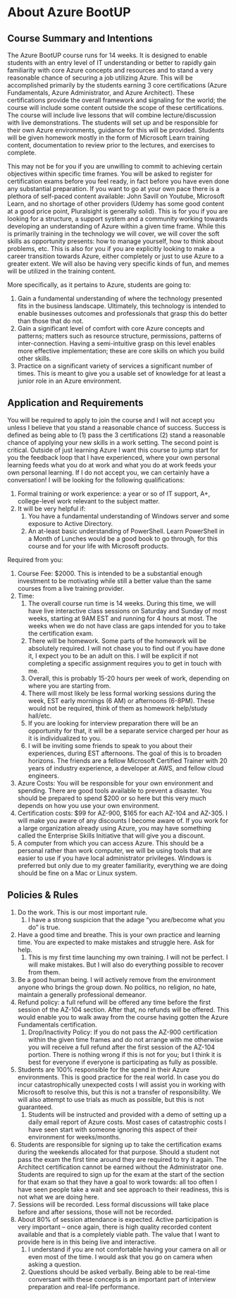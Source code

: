 # About Azure BootUP
## Course Summary and Intentions

The Azure BootUP course runs for 14 weeks. It is designed to enable students with an entry level of IT understanding or better to rapidly gain familiarity with core Azure concepts and resources and to stand a very reasonable chance of securing a job utilizing Azure. This will be accomplished primarily by the students earning 3 core certifications (Azure Fundamentals, Azure Administrator, and Azure Architect). These certifications provide the overall framework and signaling for the world; the course will include some content outside the scope of these certifications. The course will include live lessons that will combine lecture/discussion with live demonstrations. The students will set up and be responsible for their own Azure environments, guidance for this will be provided. Students will be given homework mostly in the form of Microsoft Learn training content, documentation to review prior to the lectures, and exercises to complete.

This may not be for you if you are unwilling to commit to achieving certain objectives within specific time frames. You will be asked to register for certification exams before you feel ready, in fact before you have even done any substantial preparation. If you want to go at your own pace there is a plethora of self-paced content available: John Savill on Youtube, Microsoft Learn, and no shortage of other providers (Udemy has some good content at a good price point, Pluralsight is generally solid). 
This is for you if you are looking for a structure, a support system and a community working towards developing an understanding of Azure within a given time frame. While this is primarily training in the technology we will cover, we will cover the soft skills as opportunity presents: how to manage yourself, how to think about problems, etc. This is also for you if you are explicitly looking to make a career transition towards Azure, either completely or just to use Azure to a greater extent. We will also be having very specific kinds of fun, and memes will be utilized in the training content.

More specifically, as it pertains to Azure, students are going to: 
1.	Gain a fundamental understanding of where the technology presented fits in the business landscape. Ultimately, this technology is intended to enable businesses outcomes and professionals that grasp this do better than those that do not. 
2.	Gain a significant level of comfort with core Azure concepts and patterns; matters such as resource structure, permissions, patterns of inter-connection. Having a semi-intuitive grasp on this level enables more effective implementation; these are core skills on which you build other skills. 
3.	Practice on a significant variety of services a significant number of times. This is meant to give you a usable set of knowledge for at least a junior role in an Azure environment.

## Application and Requirements
You will be required to apply to join the course and I will not accept you unless I believe that you stand a reasonable chance of success. Success is defined as being able to (1) pass the 3 certifications (2) stand a reasonable chance of applying your new skills in a work setting. The second point is critical. Outside of just learning Azure I want this course to jump start for you the feedback loop that I have experienced, where your own personal learning feeds what you do at work and what you do at work feeds your own personal learning. If I do not accept you, we can certainly have a conversation!
I will be looking for the following qualifications:
1.	Formal training or work experience: a year or so of IT support, A+, college-level work relevant to the subject matter.
2.	It will be very helpful if: 
    1.	You have a fundamental understanding of Windows server and some exposure to Active Directory. 
    2.	An at-least basic understanding of PowerShell. Learn PowerShell in a Month of Lunches would be a good book to go through, for this course and for your life with Microsoft products.

Required from you: 
1.	Course Fee: $2000. This is intended to be a substantial enough investment to be motivating while still a better value than the same courses from a live training provider.
2.	Time:
    1.	The overall course run time is 14 weeks. During this time, we will have live interactive class sessions on Saturday and Sunday of most weeks, starting at 9AM EST and running for 4 hours at most. The weeks when we do not have class are gaps intended for you to take the certification exam.
    2.	There will be homework. Some parts of the homework will be absolutely required. I will not chase you to find out if you have done it, I expect you to be an adult on this. I will be explicit if not completing a specific assignment requires you to get in touch with me. 
    3.	Overall, this is probably 15-20 hours per week of work, depending on where you are starting from.
    4.	There will most likely be less formal working sessions during the week, EST early mornings (6 AM) or afternoons (6-8PM). These would not be required, think of them as homework help/study hall/etc. 
    5.	If you are looking for interview preparation there will be an opportunity for that, it will be a separate service charged per hour as it is individualized to you.
    6.  I will be inviting some friends to speak to you about their experiences, during EST afternoons. The goal of this is to broaden horizons. The friends are a fellow Microsoft Certified Trainer with 20 years of industry experience, a developer at AWS, and fellow cloud engineers.  
3.	Azure Costs: You will be responsible for your own environment and spending. There are good tools available to prevent a disaster. You should be prepared to spend $200 or so here but this very much depends on how you use your own environment.
4.	Certification costs: $99 for AZ-900, $165 for each AZ-104 and AZ-305. I will make you aware of any discounts I become aware of. If you work for a large organization already using Azure, you may have something called the Enterprise Skills Initiative that will give you a discount.
5.  A computer from which you can access Azure. This should be a personal rather than work computer, we will be using tools that are easier to use if you have local administrator privileges. Windows is preferred but only due to my greater familiarity, everything we are doing should be fine on a Mac or Linux system. 
 
## Policies & Rules
1.	Do the work. This is our most important rule.
    1.	I have a strong suspicion that the adage “you are/become what you do” is true.  
2.	Have a good time and breathe. This is your own practice and learning time. You are expected to make mistakes and struggle here. Ask for help. 
    1.	This is my first time launching my own training. I will not be perfect. I will make mistakes. But I will also do everything possible to recover from them. 
3.	Be a good human being. I will actively remove from the environment anyone who brings the group down. No politics, no religion, no hate, maintain a generally professional demeanor. 
4.	Refund policy: a full refund will be offered any time before the first session of the AZ-104 section. After that, no refunds will be offered. This would enable you to walk away from the course having gotten the Azure Fundamentals certification. 
    1.	Drop/Inactivity Policy: If you do not pass the AZ-900 certification within the given time frames and do not arrange with me otherwise you will receive a full refund after the first session of the AZ-104 portion. There is nothing wrong if this is not for you; but I think it is best for everyone if everyone is participating as fully as possible. 
5.	Students are 100% responsible for the spend in their Azure environments. This is good practice for the real world. In case you do incur catastrophically unexpected costs I will assist you in working with Microsoft to resolve this, but this is not a transfer of responsibility. We will also attempt to use trials as much as possible, but this is not guaranteed.
    1.	Students will be instructed and provided with a demo of setting up a daily email report of Azure costs. Most cases of catastrophic costs I have seen start with someone ignoring this aspect of their environment for weeks/months. 
6.	Students are responsible for signing up to take the certification exams during the weekends allocated for that purpose. Should a student not pass the exam the first time around they are required to try it again. The Architect certification cannot be earned without the Administrator one. Students are required to sign up for the exam at the start of the section for that exam so that they have a goal to work towards: all too often I have seen people take a wait and see approach to their readiness, this is not what we are doing here. 
7.	Sessions will be recorded. Less formal discussions will take place before and after sessions, those will not be recorded. 
8.	About 80% of session attendance is expected. Active participation is very important – once again, there is high quality recorded content available and that is a completely viable path. The value that I want to provide here is in this being live and interactive. 
    1.	I understand if you are not comfortable having your camera on all or even most of the time. I would ask that you go on camera when asking a question. 
    2.	Questions should be asked verbally. Being able to be real-time conversant with these concepts is an important part of interview preparation and real-life performance. 
